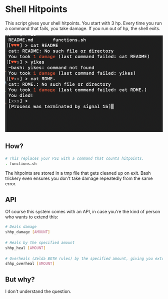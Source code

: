 # Shell Hitpoints

This script gives your shell hitpoints. You start with 3 hp. Every time you run
a command that fails, you take damage. If you run out of hp, the shell exits.

![Screenshot](screenshot.png)

## How?

```sh
# This replaces your PS1 with a command that counts hitpoints.
. functions.sh
```

The hitpoints are stored in a tmp file that gets cleaned up on exit. Bash
trickery even ensures you don't take damage repeatedly from the same error.

## API

Of course this system comes with an API, in case you're the kind of person who
wants to extend this:

```sh
# Deals damage
shhp_damage [AMOUNT]

# Heals by the specified amount
shhp_heal [AMOUNT]

# Overheals (Zelda BOTW rules) by the specified amount, giving you extra hearts.
shhp_overheal [AMOUNT]
```

## But why?

I don't understand the question.
